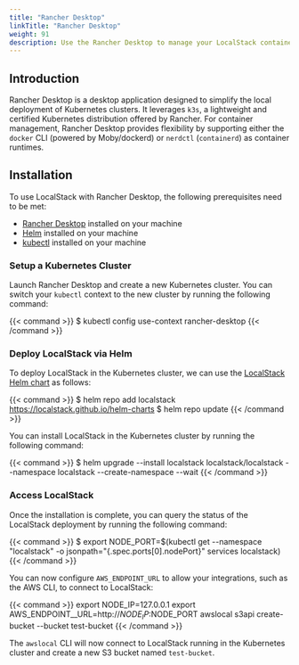 ```yaml
---
title: "Rancher Desktop"
linkTitle: "Rancher Desktop"
weight: 91
description: Use the Rancher Desktop to manage your LocalStack container in a Kubernetes cluster
---
```


## Introduction

Rancher Desktop is a desktop application designed to simplify the local deployment of Kubernetes clusters. It leverages `k3s`, a lightweight and certified Kubernetes distribution offered by Rancher. For container management, Rancher Desktop provides flexibility by supporting either the `docker` CLI (powered by Moby/dockerd) or `nerdctl` (`containerd`) as container runtimes.

## Installation

To use LocalStack with Rancher Desktop, the following prerequisites need to be met:

* [Rancher Desktop](https://rancherdesktop.io) installed on your machine
* [Helm](https://helm.sh) installed on your machine
* [kubectl](https://kubernetes.io/docs/tasks/tools/#kubectl) installed on your machine

### Setup a Kubernetes Cluster

Launch Rancher Desktop and create a new Kubernetes cluster. You can switch your `kubectl` context to the new cluster by running the following command:

{{< command >}}
$ kubectl config use-context rancher-desktop
{{< /command >}}

### Deploy LocalStack via Helm

To deploy LocalStack in the Kubernetes cluster, we can use the [LocalStack Helm chart](https://github.com/localstack/helm-charts) as follows:

{{< command >}}
$ helm repo add localstack https://localstack.github.io/helm-charts
$ helm repo update
{{< /command >}}

You can install LocalStack in the Kubernetes cluster by running the following command:

{{< command >}}
$ helm upgrade --install localstack localstack/localstack --namespace localstack --create-namespace --wait
{{< /command >}}

### Access LocalStack

Once the installation is complete, you can query the status of the LocalStack deployment by running the following command:

{{< command >}}
$ export NODE_PORT=$(kubectl get --namespace "localstack" -o jsonpath="{.spec.ports[0].nodePort}" services localstack)
{{< /command >}}

You can now configure `AWS_ENDPOINT_URL` to allow your integrations, such as the AWS CLI, to connect to LocalStack:

{{< command >}}
export NODE_IP=127.0.0.1 
export AWS_ENDPOINT__URL=http://$NODE_IP:$NODE_PORT
awslocal s3api create-bucket --bucket test-bucket
{{< /command >}}

The `awslocal` CLI will now connect to LocalStack running in the Kubernetes cluster and create a new S3 bucket named `test-bucket`.
